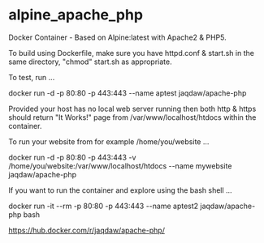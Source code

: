 # alpine_apache_php
Docker Container - Based on Alpine:latest with Apache2 & PHP5.


To build using Dockerfile, make sure you have httpd.conf & start.sh in the
same directory, "chmod" start.sh as appropriate.



To test, run ...

docker run -d -p 80:80 -p 443:443 --name aptest jaqdaw/apache-php

Provided your host has no local web server running then both http & https
should return "It Works!" page from /var/www/localhost/htdocs within
the container.



To run your website from for example /home/you/website ...

docker run -d -p 80:80 -p 443:443 -v /home/you/website:/var/www/localhost/htdocs --name mywebsite jaqdaw/apache-php



If you want to run the container and explore using the bash shell ...

docker run -it --rm -p 80:80 -p 443:443 --name aptest2 jaqdaw/apache-php bash


https://hub.docker.com/r/jaqdaw/apache-php/
